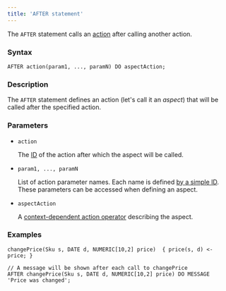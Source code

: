 ```yaml
---
title: 'AFTER statement'
---
```


The `AFTER` statement calls an [action](Actions.md) after calling another action. 

### Syntax

```
AFTER action(param1, ..., paramN) DO aspectAction;
```

### Description

The `AFTER` statement defines an action (let's call it an *aspect*) that will be called after the specified action.

### Parameters

- `action`

    The [ID](IDs.md#propertyid) of the action after which the aspect will be called.

- `param1, ..., paramN`

    List of action parameter names. Each name is defined [by a simple ID](IDs.md#id). These parameters can be accessed when defining an aspect.

- `aspectAction`

    A [context-dependent action operator](Action_operators.md#contextdependent) describing the aspect.

### Examples

```lsf
changePrice(Sku s, DATE d, NUMERIC[10,2] price)  { price(s, d) <- price; }

// A message will be shown after each call to changePrice
AFTER changePrice(Sku s, DATE d, NUMERIC[10,2] price) DO MESSAGE 'Price was changed'; 
```
